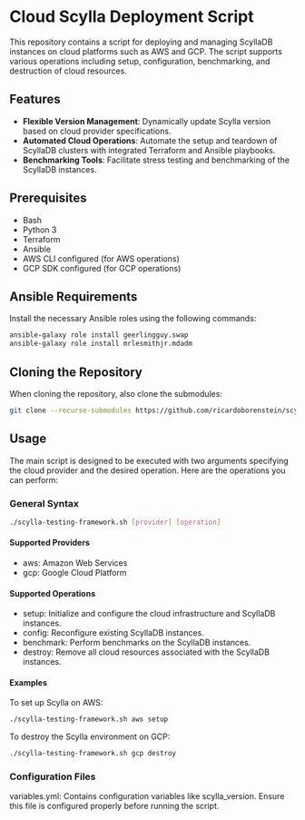 # Cloud Scylla Deployment Script

This repository contains a script for deploying and managing ScyllaDB instances on cloud platforms such as AWS and GCP. The script supports various operations including setup, configuration, benchmarking, and destruction of cloud resources.

## Features

- **Flexible Version Management**: Dynamically update Scylla version based on cloud provider specifications.
- **Automated Cloud Operations**: Automate the setup and teardown of ScyllaDB clusters with integrated Terraform and Ansible playbooks.
- **Benchmarking Tools**: Facilitate stress testing and benchmarking of the ScyllaDB instances.

## Prerequisites

- Bash
- Python 3
- Terraform
- Ansible
- AWS CLI configured (for AWS operations)
- GCP SDK configured (for GCP operations)

## Ansible Requirements

Install the necessary Ansible roles using the following commands:

```bash
ansible-galaxy role install geerlingguy.swap
ansible-galaxy role install mrlesmithjr.mdadm
```


## Cloning the Repository

When cloning the repository, also clone the submodules:


```bash
git clone --recurse-submodules https://github.com/ricardoborenstein/scylla-sa-testing-framework.git
```


## Usage
The main script is designed to be executed with two arguments specifying the cloud provider and the desired operation. Here are the operations you can perform:

### General Syntax
```bash
./scylla-testing-framework.sh [provider] [operation]
```
#### Supported Providers
* aws: Amazon Web Services
* gcp: Google Cloud Platform
#### Supported Operations
* setup: Initialize and configure the cloud infrastructure and ScyllaDB instances.
* config: Reconfigure existing ScyllaDB instances.
* benchmark: Perform benchmarks on the ScyllaDB instances.
* destroy: Remove all cloud resources associated with the ScyllaDB instances.
#### Examples
To set up Scylla on AWS:

```bash
./scylla-testing-framework.sh aws setup
```
To destroy the Scylla environment on GCP:

``` bash
./scylla-testing-framework.sh gcp destroy
```

### Configuration Files
variables.yml: Contains configuration variables like scylla_version. Ensure this file is configured properly before running the script.